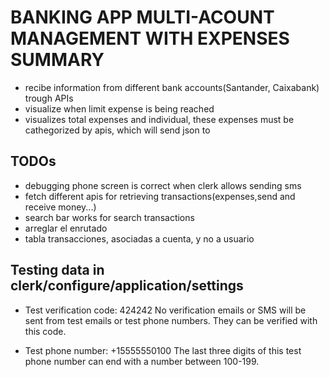 # BANKING APP MULTI-ACOUNT MANAGEMENT WITH EXPENSES SUMMARY #
- recibe information from different bank accounts(Santander, Caixabank) trough APIs
- visualize when limit expense is being reached
- visualizes total expenses and individual, these expenses must be cathegorized by apis, which will send json to 

## TODOs ##

- debugging phone screen is correct when clerk allows sending sms
- fetch different apis for retrieving transactions(expenses,send and receive money...)
- search bar works for search transactions
- arreglar el enrutado
- tabla transacciones, asociadas a cuenta, y no a usuario


## Testing data in clerk/configure/application/settings

* Test verification code:
424242
No verification emails or SMS will be sent from test emails or test phone numbers. They can be verified with this code.

* Test phone number:
+15555550100
The last three digits of this test phone number can end with a number between 100-199.